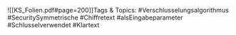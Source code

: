
![[KS_Folien.pdf#page=200]]Tags & Topics:
   #Verschlusselungsalgorithmus
   #SecuritySymmetrische
   #Chiffretext
   #alsEingabeparameter
   #Schlusselverwendet
   #Klartext